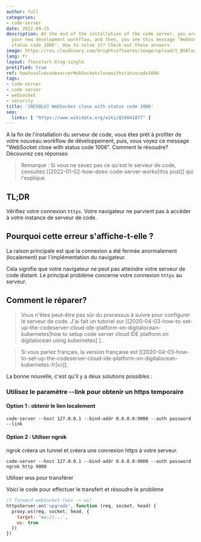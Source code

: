 ```yaml
---
author: full
categories:
- code-server
date: 2022-09-15
description: At the end of the installation of the code server, you are ready to enjoy
  your new development workflow, and then, you see this message "WebSocket close with
  status code 1006". How to solve it? Check out these answers
image: https://res.cloudinary.com/brightsoftwares/image/upload/t_BSBlogImage/v1641156621/pexels-martijn-adegeest-633565_fcr6ri.jpg
lang: fr
layout: flexstart-blog-single
pretified: true
ref: howtosolvecodeserverWebSocketclosewithstatuscode1006
tags:
- code-server
- code server
- websocket
- security
title: '[RESOLU] WebSocket close with status code 1006'
seo:
  links: [ "https://www.wikidata.org/wiki/Q19841877" ]
---
```


A la fin de l'installation du serveur de code, vous êtes prêt à profiter de votre nouveau workflow de développement, puis, vous voyez ce message "WebSocket close with status code 1006". Comment le résoudre? Découvrez ces réponses

> Remarque : Si vous ne savez pas ce qu'est le serveur de code, consultez [[2022-01-02-how-does-code-server-works|this post]] qui l'explique.


## TL;DR

Vérifiez votre connexion ```https```. Votre navigateur ne parvient pas à accéder à votre instance de serveur de code.


## Pourquoi cette erreur s'affiche-t-elle ?

La raison principale est que la connexion a été fermée anormalement (localement) par l'implémentation du navigateur.

Cela signifie que votre navigateur ne peut pas atteindre votre serveur de code distant.
Le principal problème concerne votre connexion ```https``` au serveur.


## Comment le réparer?

> Vous n'êtes peut-être pas sûr du processus à suivre pour configurer le serveur de code. J'ai fait un tutoriel sur [[2020-04-03-how-to-set-up-the-codeserver-cloud-ide-platform-on-digitalocean-kubernetes|how to setup code server cloud IDE platform on digitalocean using kubernetes] ].

> Si vous parlez français, la version française est [[2020-04-03-how-to-set-up-the-codeserver-cloud-ide-platform-on-digitalocean-kubernetes-fr|ici]].



La bonne nouvelle, c'est qu'il y a deux solutions possibles :

### Utilisez le paramètre --link pour obtenir un https temporaire

#### Option 1 : obtenir le lien localement

```
code-server --host 127.0.0.1 --bind-addr 0.0.0.0:9000 --auth password --link
```
 

#### Option 2 : Utiliser ngrok

ngrok créera un tunnel et créera une connexion https à votre serveur.

```
code-server --host 127.0.0.1 --bind-addr 0.0.0.0:9000 --auth password ngrok http 9000
```

Utiliser wss pour transférer

Voici le code pour effectuer le transfert et résoudre le problème

```javascript
// forward websocket (wss -> ws)
httpsServer.on('upgrade', function (req, socket, head) {
  proxy.ws(req, socket, head, {
    target: 'ws://...',
    ws: true
  })
})
```